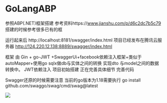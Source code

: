 # GoLangABP

参照ABP(.NET)框架搭建 参考资料https://www.jianshu.com/p/d6c2dc7b5c79
搭建的时候参考很多已有的框

运行起来后 http://localhost:8181/swagger/index.html    项目已经发布在腾讯云服务器 http://124.220.12.138:8889/swagger/index.html

框架 由 Gin + go-JWT +SwaggerUi+facebook依赖注入框架+类似于autoMapper+使用go sqlx做db与实体之间的转换
实现dto 与model之间的数据转换中。
JWT依赖注入
项目初始搭建 正在完善具体细节 完善代码


Swagger还原的时候需要注意 当前的go版本为1.18需要执行 
go install  github.com/swaggo/swag/cmd/swag@latest


![](../../../Desktop/4933701-bb2953451b9b14e7.jpeg)
